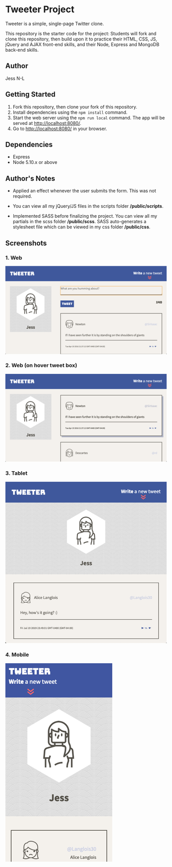 # Tweeter Project

Tweeter is a simple, single-page Twitter clone.

This repository is the starter code for the project: Students will fork and clone this repository, then build upon it to practice their HTML, CSS, JS, jQuery and AJAX front-end skills, and their Node, Express and MongoDB back-end skills.

## Author
Jess N-L

## Getting Started

1. Fork this repository, then clone your fork of this repository.
2. Install dependencies using the `npm install` command.
3. Start the web server using the `npm run local` command. The app will be served at <http://localhost:8080/>.
4. Go to <http://localhost:8080/> in your browser.

## Dependencies

- Express
- Node 5.10.x or above

## Author's Notes

- Applied an effect whenever the user submits the form. This was not required.

- You can view all my jQuery/JS files in the scripts folder **/public/scripts**.

- Implemented SASS before finalizing the project. You can view all my partials in the scss folder **/public/scss**. SASS auto-generates a stylesheet file which can be viewed in my css folder **/public/css**.

## Screenshots

### 1. Web
!["Screenshot Tweeter Web"](https://github.com/jess-nl/tweeter/blob/master/docs/compose_tweet.png)

### 2. Web (on hover tweet box)
!["Screenshot Tweeter Web Hover"](https://github.com/jess-nl/tweeter/blob/master/docs/tweet_hover.png)

### 3. Tablet
!["Screenshot Tweeter Tablet"](https://github.com/jess-nl/tweeter/blob/master/docs/tablet.png)

### 4. Mobile
!["Screenshot Tweeter Mobile"](https://github.com/jess-nl/tweeter/blob/master/docs/mobile.png)